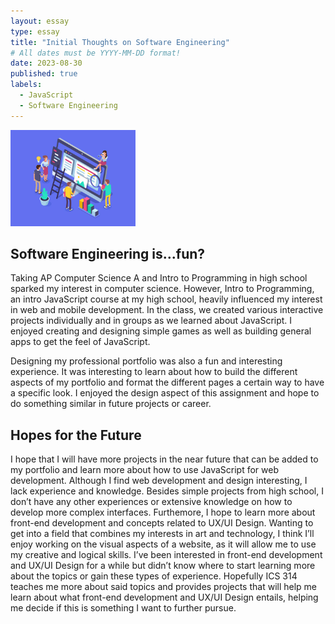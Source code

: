 ```yaml
---
layout: essay
type: essay
title: "Initial Thoughts on Software Engineering"
# All dates must be YYYY-MM-DD format!
date: 2023-08-30
published: true
labels:
  - JavaScript
  - Software Engineering
---
```


<img width="200px" class="rounded float-start pe-4" src="../img/essays/design_image.jpg">

## Software Engineering is...fun? 

Taking AP Computer Science A and Intro to Programming in high school sparked my interest in computer science. However, Intro to Programming, an intro JavaScript course at my high school, heavily influenced my interest in web and mobile development. In the class, we created various interactive projects individually and in groups as we learned about JavaScript. I enjoyed creating and designing simple games as well as building general apps to get the feel of JavaScript. 

Designing my professional portfolio was also a fun and interesting experience. It was interesting to learn about how to build the different aspects of my portfolio and format the different pages a certain way to have a specific look. I enjoyed the design aspect of this assignment and hope to do something similar in future projects or career. 


## Hopes for the Future

I hope that I will have more projects in the near future that can be added to my portfolio and learn more about how to use JavaScript for web development. Although I find web development and design interesting, I lack experience and knowledge. Besides simple projects from high school, I don’t have any other experiences or extensive knowledge on how to develop more complex interfaces. Furthemore, I hope to learn more about front-end development and concepts related to UX/UI Design. Wanting to get into a field that combines my interests in art and technology, I think I’ll enjoy working on the visual aspects of a website, as it will allow me to use my creative and logical skills. I’ve been interested in front-end development and UX/UI Design for a while but didn’t know where to start learning more about the topics or gain these types of experience. Hopefully ICS 314 teaches me more about said topics and provides projects that will help me learn about what front-end development and UX/UI Design entails, helping me decide if this is something I want to further pursue. 
